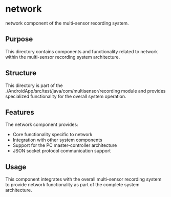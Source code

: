 # network

network component of the multi-sensor recording system.

## Purpose

This directory contains components and functionality related to network within the multi-sensor recording system architecture.

## Structure

This directory is part of the ./AndroidApp/src/test/java/com/multisensor/recording module and provides specialized functionality for the overall system operation.

## Features

The network component provides:
- Core functionality specific to network
- Integration with other system components
- Support for the PC master-controller architecture
- JSON socket protocol communication support

## Usage

This component integrates with the overall multi-sensor recording system to provide network functionality as part of the complete system architecture.
